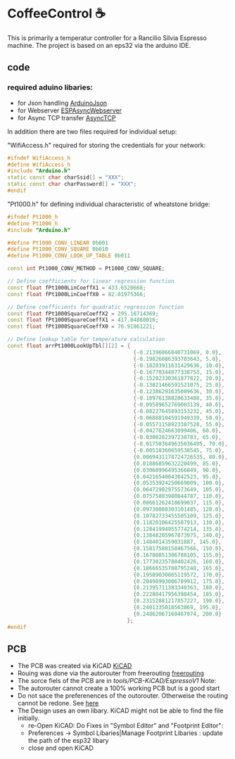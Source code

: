 # CoffeeControl :coffee:

This is primarily a temperatur controller for a Rancilio Silvia Espresso machine.
The project is based on an eps32 via the arduino IDE.

## code

### required aduino libaries:
- for Json handling [ArduinoJson](https://arduinojson.org/)
- for Webserver [ESPAsyncWebserver](https://github.com/me-no-dev/ESPAsyncWebServer)
- for Async TCP transfer [AsyncTCP](https://github.com/me-no-dev/AsyncTCP)


In addition there are two files required for individual setup:

"WifiAccess.h" required for storing the credentials for your network:

```c++
#ifndef WifiAccess_h
#define WifiAccess_h
#include "Arduino.h"
static const char charSsid[] = "XXX";
static const char charPassword[] = "XXX";
#endif
```

"Pt1000.h" for defining individual characteristic of wheatstone bridge:
```c++
#ifndef Pt1000_h
#define Pt1000_h
#include "Arduino.h"

#define Pt1000_CONV_LINEAR 0b001
#define Pt1000_CONV_SQUARE 0b010
#define Pt1000_CONV_LOOK_UP_TABLE 0b011

const int Pt1000_CONV_METHOD = Pt1000_CONV_SQUARE;

// Define coefficients for linear regression function
const float fPt1000LinCoeffX1 = 433.6520668;
const float fPt1000LinCoeffX0 = 82.01975366;

// Define coefficients for quadratic regression function
const float fPt1000SquareCoeffX2 = 295.16714369;
const float fPt1000SquareCoeffX1 = 417.84868016;
const float fPt1000SquareCoeffX0 = 76.91861221;

// Define lookup table for temperature calculation
const float arrPt1000LookUpTbl[][2] = {
                                        {-0.21396866840731069, 0.0},
                                        {-0.19826086393703643, 5.0},
                                        {-0.18283911631429636, 10.0},
                                        {-0.16770344877338753, 15.0},
                                        {-0.15282330361877822, 20.0},
                                        {-0.13821466591521075, 25.0},
                                        {-0.12386291635089636, 30.0},
                                        {-0.10976138828633408, 35.0},
                                        {-0.09589652769003139, 40.0},
                                        {-0.08227645893153232, 45.0},
                                        {-0.06888104591949339, 50.0},
                                        {-0.05571158923387528, 55.0},
                                        {-0.0427624663099406, 60.0},
                                        {-0.0300282397238783, 65.0},
                                        {-0.017503649635036495, 70.0},
                                        {-0.00518360659538545, 75.0},
                                        {0.0069431178724726535, 80.0},
                                        {0.01886859632220499, 85.0},
                                        {0.03060996495366849, 90.0},
                                        {0.04216540043842523, 95.0},
                                        {0.05353924250669009, 100.0},
                                        {0.06472982975573649, 105.0},
                                        {0.07575883980844787, 110.0},
                                        {0.08661262418699037, 115.0},
                                        {0.09730088303101485, 120.0},
                                        {0.10782733455505109, 125.0},
                                        {0.11820106425587913, 130.0},
                                        {0.12841994955774214, 135.0},
                                        {0.13848205967873975, 140.0},
                                        {0.1484014359031887, 145.0},
                                        {0.15817588158467566, 150.0},
                                        {0.16780851306788105, 155.0},
                                        {0.17730235788402426, 160.0},
                                        {0.18666535708795248, 165.0},
                                        {0.19589030865119572, 170.0},
                                        {0.20498993006709912, 175.0},
                                        {0.21395711383340363, 180.0},
                                        {0.22280417956398454, 185.0},
                                        {0.23152881217857227, 190.0},
                                        {0.2401335018563869, 195.0},
                                        {0.24862067160467974, 200.0}
                                      };
#endif
```

## PCB
- The PCB was created via KiCAD [KiCAD](https://www.kicad.org/)
- Rouing was done via the autorouter from freerouting [freerouting](https://github.com/freerouting/freerouting)
- The sorce fiels of the PCB are in *tools/PCB-KiCAD/EspressoV1*
Note:
- The autorouter cannot create a 100% working PCB but is a good start 
- Do not sace the preferenences of the outorouter. Otherweise the routing cannot be redone. See [here](https://github.com/freerouting/freerouting/issues/26#issuecomment-814837891)
- The Design uses an own libary. KiCAD might not be able to find the file initially. 
	- re-Open KiCAD: Do Fixes in "Symbol Editor" and "Footprint Editor":
	- Preferences -> Symbol Libaries|Manage Footprint Libaries : update the path of the esp32 libary
	- close and open KiCAD

